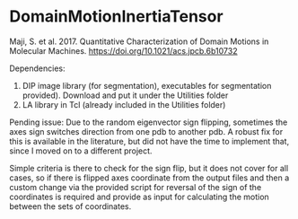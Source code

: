 # DomainMotionInertiaTensor
Maji, S. et al. 2017. Quantitative Characterization of Domain Motions in Molecular Machines. 
https://doi.org/10.1021/acs.jpcb.6b10732

Dependencies:
1. DIP image library (for segmentation), executables for segmentation provided). Download and put it under the Utilities folder
2. LA library in Tcl (already included in the Utilities folder) 

Pending issue:  Due to the random eigenvector sign flipping, sometimes the axes sign switches direction from one pdb to another pdb. A robust fix for this is available in the literature, but did not have the time to implement that, since I moved on to a different project.

Simple criteria is there to check for the sign flip, but it does not cover for all cases, so if there is flipped axes coordinate from the output files and then a custom change via the provided script for reversal of the sign of the coordinates is required and provide as input for calculating the motion between the sets of coordinates.
